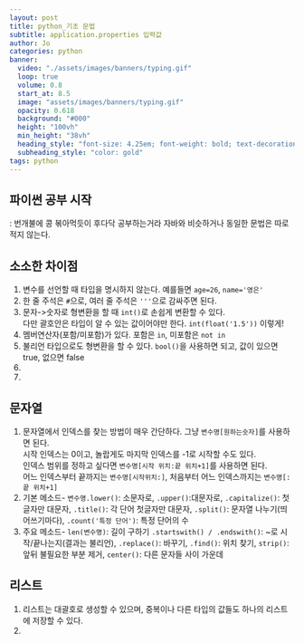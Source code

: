 ```yaml
---
layout: post
title: python_기초 문법
subtitle: application.properties 입력값
author: Jo 
categories: python
banner:
  video: "./assets/images/banners/typing.gif"
  loop: true
  volume: 0.8
  start_at: 8.5
  image: "assets/images/banners/typing.gif"
  opacity: 0.618
  background: "#000"
  height: "100vh"
  min_height: "38vh"
  heading_style: "font-size: 4.25em; font-weight: bold; text-decoration: underline"
  subheading_style: "color: gold"
tags: python
---
```



## 파이썬 공부 시작
 : 번개불에 콩 볶아먹듯이 후다닥 공부하는거라 자바와 비슷하거나 동일한 문법은 따로 적지 않는다.


## 소소한 차이점

 1. 변수를 선언할 때 타입을 명시하지 않는다. 예를들면 ``age=26``, ``name='영은'``
 2. 한 줄 주석은 ``#``으로, 여러 줄 주석은 ``'''``으로 감싸주면 된다.
 3. 문자->숫자로 형변환을 할 때 ``int()``로 손쉽게 변환할 수 있다. <br> 다만 괄호안은 타입이 알 수 있는 값이어야만 한다. ``int(float('1.5'))`` 이렇게!
 4. 멤버연산자(포함/미포함)가 있다. 포함은 ``in``, 미포함은 ``not in``
 5. 불리언 타입으로도 형변환을 할 수 있다. ``bool()``을 사용하면 되고, 값이 있으면 true, 없으면 false
 6. 
 7. 

## 문자열 

 1. 문자열에서 인덱스를 찾는 방법이 매우 간단하다. 그냥 ``변수명[원하는숫자]``를 사용하면 된다.<br>
    시작 인덱스는 0이고, 놀랍게도 마지막 인덱스를 -1로 시작할 수도 있다.<br>
    인덱스 범위를 정하고 싶다면 ``변수명[시작 위치:끝 위치+1]``를 사용하면 된다.<br>
    어느 인덱스부터 끝까지는 ``변수명[시작위치:]``, 처음부터 어느 인덱스까지는 ``변수명[:끝 위치+1]``
 2. 기본 메소드- ``변수명.lower()``: 소문자로, ``.upper()``:대문자로, ``.capitalize()``: 첫글자만 대문자, ``.title()``: 각 단어 첫글자만 대문자,
    ``.split()``: 문자열 나누기(띄어쓰기마다), ``.count('특정 단어')``: 특정 단어의 수
 3. 주요 메소드- ``len(변수명)``: 길이 구하기 ``.startswith() / .endswith()``: ~로 시작/끝나는지(결과는 불리언), ``.replace()``: 바꾸기, 
    ``.find()``: 위치 찾기, ``strip()``: 앞뒤 불필요한 부분 제거, ``center()``: 다른 문자들 사이 가운데

## 리스트

 1. 리스트는 대괄호로 생성할 수 있으며, 중복이나 다른 타입의 값들도 하나의 리스트에 저장할 수 있다.
 2.  






